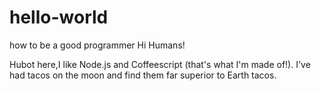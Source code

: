 # hello-world
how to be a good programmer
Hi Humans!

Hubot here,I like Node.js and Coffeescript (that's what I'm made of!).
I've had tacos on the moon and find them far superior to Earth tacos.
